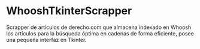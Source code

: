 # WhooshTkinterScrapper

Scrapper de artículos de derecho.com que almacena indexado en Whoosh los artículos para la búsqueda óptima en cadenas de forma eficiente, posee una pequeña interfaz en Tkinter.

